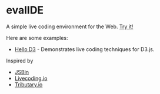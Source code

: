 evalIDE
=======

A simple live coding environment for the Web. [Try it!](http://curran.github.io/evalIDE)

Here are some examples:

 * <a href="http://curran.github.io/evalIDE/#title.text%20%3D%20%22Hello%20D3%22%3B%0A%0Arequire(%5B'd3'%5D%2C%20function(d3)%7B%0A%20%20var%20style%20%3D%20window.getComputedStyle(div)%2C%0A%20%20%20%20%20%20width%20%20%3D%20Math.ceil(parseFloat(style.width))%2C%0A%20%20%20%20%20%20height%20%3D%20Math.ceil(parseFloat(style.height))%2C%0A%20%20%20%20%20%20svg%2C%20rect%2C%0A%20%20%20%20%20%20bkgColor%20%3D%20'%23005E47'%2C%0A%20%20%20%20%20%20lineColor%20%3D%20'%23000000'%2C%0A%20%20%20%20%20%20lineWidth%20%3D%2014%3B%0A%20%20%0A%20%20svg%20%3D%20d3.select(div).selectAll('svg').data(%5B1%5D)%3B%0A%20%20svg.enter().append('svg')%3B%0A%0A%20%20rect%20%3D%20svg.selectAll('rect').data(%5B1%5D)%3B%0A%20%20rect.enter().append('rect')%3B%0A%20%20%0A%20%20rect%0A%20%20%20%20.attr('x'%2C%200)%0A%20%20%20%20.attr('y'%2C%200)%20%0A%20%20%20%20.attr('width'%2C%20width)%0A%20%20%20%20.attr('height'%2C%20height)%0A%20%20%20%20.attr('fill'%2C%20bkgColor)%3B%0A%20%20%0A%20%20lines%20%3D%20svg.selectAll('line').data(%5B%0A%20%20%20%20%7Bx1%3A%200%2C%20y1%3A%200%2C%20x2%3A%20width%2C%20y2%3A%20height%7D%2C%0A%20%20%20%20%7Bx1%3A%200%2C%20y1%3A%20height%2C%20x2%3A%20width%2C%20y2%3A%200%7D%0A%20%20%5D)%3B%0A%20%20lines.enter().append('line')%3B%0A%20%20%0A%20%20lines%0A%20%20%20%20.attr('x1'%2C%20function(d)%7B%20return%20d.x1%3B%20%7D)%0A%20%20%20%20.attr('y1'%2C%20function(d)%7B%20return%20d.y1%3B%20%7D)%0A%20%20%20%20.attr('x2'%2C%20function(d)%7B%20return%20d.x2%3B%20%7D)%0A%20%20%20%20.attr('y2'%2C%20function(d)%7B%20return%20d.y2%3B%20%7D)%0A%20%20%20%20.style('stroke'%2C%20lineColor)%0A%20%20%20%20.style('stroke-width'%2C%20lineWidth)%3B%0A%20%20%0A%7D)%3B">Hello D3</a> - Demonstrates live coding techniques for D3.js.

Inspired by

 * [JSBin](http://jsbin.com/)
 * [Livecoding.io](http://livecoding.io/)
 * [Tributary.io](http://tributary.io/)

